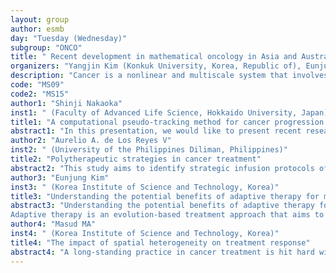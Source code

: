 ```yaml
---
layout: group
author: esmb
day: "Tuesday (Wednesday)"
subgroup: "ONCO"
title: " Recent development in mathematical oncology in Asia and Australia"
organizers: "Yangjin Kim (Konkuk University, Korea, Republic of), Eunjung Kim (Korea Institute of Science and Technology, Korea)"
description: "Cancer is a nonlinear and multiscale system that involves complex interactions between molecules, cells, and tissue. Genetic mutations occurring at a subcellular molecule level could drive functional changes at the cellular level, leading to tissue-level changes. Tissue-level properties produce selection pressure that governs the distribution and growth of cancer cells. In particular, the tumor microenvironments such as extracellular matrix, vascular bed, stromal cells are known to modulate tumour progression. Therefore, a thorough understanding of tumor microenvironment would provide a foundation to generate new strategies in therapeutic drug development. To understand this complex dynamical system, many mathematical models have been developed at a sub-cellular, tissue, and multiscale level. The main aim of this session is to discuss current stages and challenges in cancer modeling in Asia. Specific goals of the session include: (i) to analyze both computational and analytical solutions to various mathematical models of tumor growth and progression, (ii) to discuss how mathematical models can be used to support better clinical decisions, (iii) to present models that have improved our biochemical/biomechanical understanding of the fundamental mechanism that drives tumor progression, (iv) to discuss new treatment strategies guided by mathematical models."
code: "MS09"
code2: "MS15"
author1: "Shinji Nakaoka"
inst1: " (Faculty of Advanced Life Science, Hokkaido University, Japan)"
title1: "A computational pseudo-tracking method for cancer progression by microbiome data"
abstract1: "In this presentation, we would like to present recent research progress on applying a pseudotime reconstruction method to microbiome data. Pseudotime reconstruction methods have been originally developed in the field of single-cell RNA-seq analysis. Pseudotime reconstruction is also known as trajectory inference, which utilizes many samples to infer a developmental path such as cell differentiation, from a non-time series dataset. Although the validity of applying pseudotime reconstruction methods to microbiome data is not confirmed, the potential of its usefulness has been demonstrated on some datasets. In our ongoing work, we have been trying to apply a pseudotime reconstruction method to microbiome data obtained from patients who are diagnosed with some cancer. In this presentation, we will report a summary of computational results for the comparison of different pseudotime reconstruction methods to infer a possible trajectory of cancer progression."
author2: "Aurelio A. de Los Reyes V"
inst2: " (University of the Philippines Diliman, Philippines)"
title2: "Polytherapeutic strategies in cancer treatment"
abstract2: "This study aims to identify strategic infusion protocols of bortezomib, OV and natural killer (NK) cells to minimize cancer cells by utilizing optimal control theory. Three different therapeutic protocols will be presented: (i) periodic bortezomib and single administrations of both OV and NK cells therapy; (ii) alternating sequential combination therapy; and (iii) NK cell depletion and infusion therapy. The first treatment strategy shows that early OV administration followed by well-timed adjuvant NK cell infusion maximizes antitumour efficacy and the second scheme supports timely OV infusion. The last treatment protocol  indicates that transient NK cell depletion followed by appropriate NK cell adjuvant therapy yields the maximal benefits. This study could provide potential combination therapies in cancer treatment."
author3: "Eunjung Kim"
inst3: " (Korea Institute of Science and Technology, Korea)"
title3: "Understanding the potential benefits of adaptive therapy for metastatic melanoma"
abstract3: "Understanding the potential benefits of adaptive therapy for metastatic melanoma
Adaptive therapy is an evolution-based treatment approach that aims to maintain tumor volume by employing minimum effective drug doses or timed drug holidays. For successful adaptive therapy outcomes, it is critical to find the optimal timing of treatment switch points. Mathematical models are ideal tools to facilitate adaptive therapy dosing and switch time points. We developed two different mathematical models to examine interactions between drug-sensitive and resistant cells in a tumor. The first model assumes genetically fixed drug-sensitive and resistant populations that compete for limited resources. Resistant cell growth is inhibited by sensitive cells. The second model considers phenotypic switching between drug-sensitive and resistant cells. We calibrated each model to fit melanoma patient biomarker changes over time and predicted patient-specific adaptive therapy schedules. Overall, the models predict that adaptive therapy would have delayed time to progression by 6-25 months compared to continuous therapy with dose rates of 6%-74% relative to continuous therapy. We identified predictive factors driving the clinical time gained by adaptive therapy. The first model predicts 6-20 months gained from continuous therapy when the initial population of sensitive cells is large enough, and when the sensitive cells have a large competitive effect on resistant cells. The second model predicts 20-25 months gained from continuous therapy when the switching rate from resistant to sensitive cells is high and the growth rate of sensitive cells is low. This study highlights that there is a range of potential patient specific benefits of adaptive therapy, depending on the underlying mechanism of resistance, and identifies tumor specific parameters that modulate this benefit."
author4: "Masud MA"
inst4: " (Korea Institute of Science and Technology, Korea)"
title4: "The impact of spatial heterogeneity on treatment response"
abstract4: "A long-standing practice in cancer treatment is hit hard with maximum tolerated dose to eradicate the tumor. Such continuous therapy, however, selects for resistance cells leading to treatment failure.  A different type of treatment strategy, adaptive therapy, has recently shown a degree of success in both preclinical xenograft experiments and clinical trials. Adaptive therapy aims to maintain tumor volume by exploiting the competition between drug-sensitive and resistance cells with minimum effective drug doses or timed drug holidays.  To further understand the role of spatial competition between cancer cells, we develop a 2D on-lattice agent-based model. Specifically, we address the role of resistant cell distribution on the treatment outcomes. Our simulations show that the superiority of adaptive strategy over continuous therapy depends on the local competition shaped by the spatial distribution of resistant cells. Cancer cell migration and increased carrying capacity drive a faster tumor progression time under both types of treatment by reducing local competition. The intratumor competition can be modulated by fibroblasts, which produce microenvironmental factors that promote cancer cell growth. Our simulations show that the spatial architecture of fibroblasts modulates treatment outcomes. As proof of concept, we simulate adaptive therapy outcomes on multiple metastatic sites composed of different spatial distributions of fibroblasts and drug resistance cell populations. We predict that spatial distribution of resistance cells and fibroblasts metastatic lesions modulate the benefit of adaptive therapy."
---
```

